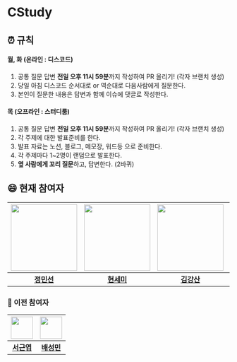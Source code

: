 # CStudy
## ⏰ 규칙
#### **월, 화 (온라인 : 디스코드)**
1. 공통 질문 답변 **전일 오후 11시 59분**까지 작성하여 PR 올리기! (각자 브랜치 생성)
2. 당일 아침 디스코드 순서대로 or 역순대로 다음사람에게 질문한다.
3. 본인이 질문한 내용은 답변과 함께 이슈에 댓글로 작성한다.

#### **목 (오프라인 : 스터디룸)**
1. 공통 질문 답변 **전일 오후 11시 59분**까지 작성하여 PR 올리기! (각자 브랜치 생성)
2. 각 주제에 대한 발표준비를 한다.
3. 발표 자료는 노션, 블로그, 메모장, 워드등 으로 준비한다.
4. 각 주제마다 1~2명이 랜덤으로 발표한다.
5. **옆 사람에게 꼬리 질문**하고, 답변한다. (2바퀴)

## 😄 현재 참여자
|<img src="https://avatars.githubusercontent.com/emoee" width="150" height="150"/>|<img src="https://avatars.githubusercontent.com/SemiHyeon" width="150" height="150"/>|<img src="https://avatars.githubusercontent.com/devstar1223" width="150" height="150"/>|<img src="https://avatars.githubusercontent.com/hye-on" width="150" height="150"/>|
|:-:|:-:|:-:|:-:|
|[**정민선**](https://github.com/emoee)|[**현세미**](https://github.com/SemiHyeon)|[**김강산**](https://github.com/devstar1223)|[**조혜온**](https://github.com/hye-on)|


### 👋 이전 참여자
|<img src="https://avatars.githubusercontent.com/WARDKEY" width="50" height="50"/>|<img src="https://avatars.githubusercontent.com/sungmingt" width="50" height="50"/>|
|:-:|:-:|
|[**서근엽**](https://github.com/WARDKEY)|[**배성민**](https://github.com/sungmingt)|
